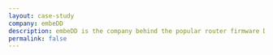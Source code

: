 ```yaml
---
layout: case-study
company: embeDD
description: embeDD is the company behind the popular router firmware DD-WRT. We guided embeDD in laying the foundation for the next version of the firmware's UI component so they could rely on it for years to come.
permalink: false
---
```

